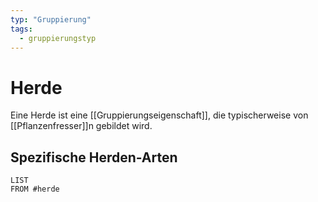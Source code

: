 ```yaml
---
typ: "Gruppierung"
tags:
  - gruppierungstyp
---
```


# Herde

Eine Herde ist eine [[Gruppierungseigenschaft]], die typischerweise von [[Pflanzenfresser]]n gebildet wird.

## Spezifische Herden-Arten

```dataview
LIST
FROM #herde